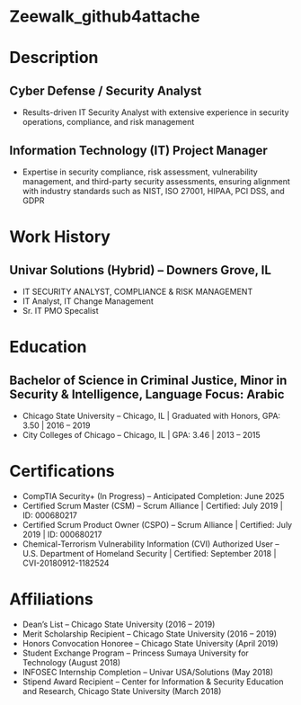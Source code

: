 # Zeewalk_github4attache

# Description
## Cyber Defense / Security Analyst
- Results-driven IT Security Analyst with extensive experience in security operations, compliance, and risk management

## Information Technology (IT) Project Manager
- Expertise in security compliance, risk assessment, vulnerability management, and third-party security assessments, ensuring alignment with industry standards such as NIST, ISO 27001, HIPAA, PCI DSS, and GDPR
 
# Work History
## Univar Solutions (Hybrid) – Downers Grove, IL
 - IT SECURITY ANALYST, COMPLIANCE & RISK MANAGEMENT
 - IT Analyst, IT Change Management
 - Sr. IT PMO Specalist

# Education
## Bachelor of Science in Criminal Justice, Minor in Security & Intelligence, Language Focus: Arabic 
- Chicago State University – Chicago, IL | Graduated with Honors, GPA: 3.50 | 2016 – 2019
- City Colleges of Chicago – Chicago, IL | GPA: 3.46 | 2013 – 2015

# Certifications
- CompTIA Security+ (In Progress) – Anticipated Completion: June 2025
- Certified Scrum Master (CSM) – Scrum Alliance | Certified: July 2019 | ID: 000680217
- Certified Scrum Product Owner (CSPO) – Scrum Alliance | Certified: July 2019 | ID: 000680217
- Chemical-Terrorism Vulnerability Information (CVI) Authorized User – U.S. Department of Homeland Security | Certified: September 2018 | CVI-20180912-1182524

# Affiliations
- Dean’s List – Chicago State University (2016 – 2019)
- Merit Scholarship Recipient – Chicago State University (2016 – 2019)
- Honors Convocation Honoree – Chicago State University (April 2019)
- Student Exchange Program – Princess Sumaya University for Technology (August 2018)
- INFOSEC Internship Completion – Univar USA/Solutions (May 2018)
- Stipend Award Recipient – Center for Information & Security Education and Research, Chicago State University (March 2018)
